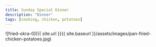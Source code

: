 ```yaml
---
title: Sunday Special Dinner
description: "Dinner"
tags: [cooking, chicken, potatoes]
---
```

![fried-okra-0]({{ site.url }}{{ site.baseurl }}/assets/images/pan-fried-chicken-potatoes.jpg)

